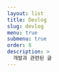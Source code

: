 ```yaml
---
layout: list
title: Devlog
slug: devlog
menu: true
submenu: true
order: 8
description: >
  개발과 관련된 글
---
```

